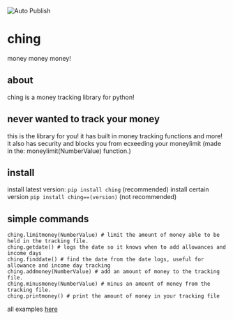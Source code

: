 
![Auto Publish](https://github.com/webbrowser11/ching/actions/workflows/python-publish.yml/badge.svg)

# ching
money money money!
## about
ching is a money tracking library for python!
## never wanted to track your money
this is the library for you!
it has built in money tracking functions and more!
it also has security and blocks you from ecxeeding your moneylimit (made in the: moneylimit(NumberValue) function.)
## install
install latest version: `pip install ching` (recommended)
install certain version `pip install ching==(version)` (not recommended)
## simple commands
```
ching.limitmoney(NumberValue) # limit the amount of money able to be held in the tracking file.
ching.getdate() # logs the date so it knows when to add allowances and income days
ching.finddate() # find the date from the date logs, useful for allowance and income day tracking
ching.addmoney(NumberValue) # add an amount of money to the tracking file.
ching.minusmoney(NumberValue) # minus an amount of money from the tracking file.
ching.printmoney() # print the amount of money in your tracking file
```
all examples [here](https://github.com/webbrowser11/ching/blob/main/examples/Main.py)
